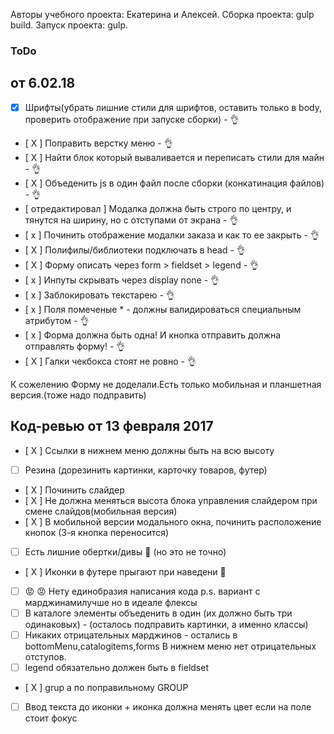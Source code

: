 Авторы учебного проекта: Екатерина и Алексей.
 Сборка проекта: gulp build.
  Запуск проекта: gulp.  


### ToDo
## от 6.02.18
- [x] Шрифты(убрать лишние стили для шрифтов, оставить только в body, проверить отображение при запуске сборки) - 👌
- [ X ] Поправить верстку меню - 👌
- [ X ] Найти блок который вываливается и переписать стили для майн  - 👌
- [ X ] Объеденить js в один файл после сборки (конкатинация файлов) - 👌
- [ отредактировал ] Модалка должна быть строго по центру, и тянутся на ширину, но с отступами от экрана - 👌
- [ x ] Починить отображение модалки заказа и как то ее закрыть  - 👌
- [ X ] Полифилы/библиотеки подключать в head - 👌
- [ X ] Форму описать через form > fieldset > legend  - 👌
- [ x ] Инпуты скрывать через display none - 👌
- [ x ] Заблокировать текстарею - 👌
- [ х ] Поля помеченые * - должны валидироваться специальным атрибутом - 👌
- [ x ] Форма должна быть одна! И кнопка отправить должна отправлять форму! - 👌
- [ X ] Галки чекбокса стоят не ровно - 👌

К сожелению Форму не доделали.Есть только мобильная и планшетная версия.(тоже надо подправить)


## Код-ревью от 13 февраля 2017
- [ X ] Ссылки в нижнем меню должны быть на всю высоту
- [  ] Резина (дорезинить картинки, карточку товаров, футер)
- [ X ] Починить слайдер
- [ X ] Не должна меняться высота блока управления слайдером при смене слайдов(мобильная версия)
- [ X ] В мобильной версии модального окна, починить расположение кнопок (3-я кнопка переносится)
- [  ] Есть лишние обертки/дивы 🤔 (но это не точно)
- [ X ] Иконки в футере прыгают при наведени 💃
- [  ] 😡 😡 Нету единобразия написания кода p.s. вариант с марджинамилучше но в идеале флексы
- [  ] В каталоге элементы объеденить в один (их должно быть три одинаковых) - (осталось подправить картинки, а именно классы)
- [  ] Никаких отрицательных марджинов - остались в bottomMenu,catalogitems,forms 
В нижнем меню нет отрицательных отступов.
- [  ] legend обязательно должен быть в fieldset
- [ X ] grup а по поправильному
GROUP 
- [  ] Ввод текста до иконки + иконка должна менять цвет если на поле стоит фокус




 
